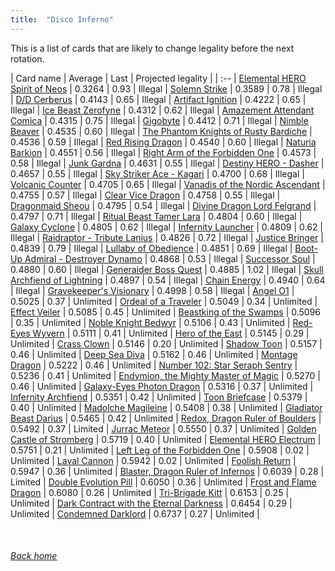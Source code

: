 ```yaml
---
title:  "Disco Inferno"
---
```


This is a list of cards that are likely to change legality before the next rotation.

| Card name | Average | Last | Projected legality |
| :-- |
[Elemental HERO Spirit of Neos](https://db.ygoprodeck.com/card/?search=Elemental%20HERO%20Spirit%20of%20Neos) | 0.3264 | 0.93 | Illegal |
[Solemn Strike](https://db.ygoprodeck.com/card/?search=Solemn%20Strike) | 0.3589 | 0.78 | Illegal |
[D/D Cerberus](https://db.ygoprodeck.com/card/?search=D/D%20Cerberus) | 0.4143 | 0.65 | Illegal |
[Artifact Ignition](https://db.ygoprodeck.com/card/?search=Artifact%20Ignition) | 0.4222 | 0.65 | Illegal |
[Ice Beast Zerofyne](https://db.ygoprodeck.com/card/?search=Ice%20Beast%20Zerofyne) | 0.4312 | 0.62 | Illegal |
[Amazement Attendant Comica](https://db.ygoprodeck.com/card/?search=Amazement%20Attendant%20Comica) | 0.4315 | 0.75 | Illegal |
[Gigobyte](https://db.ygoprodeck.com/card/?search=Gigobyte) | 0.4412 | 0.71 | Illegal |
[Nimble Beaver](https://db.ygoprodeck.com/card/?search=Nimble%20Beaver) | 0.4535 | 0.60 | Illegal |
[The Phantom Knights of Rusty Bardiche](https://db.ygoprodeck.com/card/?search=The%20Phantom%20Knights%20of%20Rusty%20Bardiche) | 0.4536 | 0.59 | Illegal |
[Red Rising Dragon](https://db.ygoprodeck.com/card/?search=Red%20Rising%20Dragon) | 0.4540 | 0.60 | Illegal |
[Naturia Barkion](https://db.ygoprodeck.com/card/?search=Naturia%20Barkion) | 0.4551 | 0.56 | Illegal |
[Right Arm of the Forbidden One](https://db.ygoprodeck.com/card/?search=Right%20Arm%20of%20the%20Forbidden%20One) | 0.4573 | 0.58 | Illegal |
[Junk Gardna](https://db.ygoprodeck.com/card/?search=Junk%20Gardna) | 0.4631 | 0.55 | Illegal |
[Destiny HERO - Dasher](https://db.ygoprodeck.com/card/?search=Destiny%20HERO%20-%20Dasher) | 0.4657 | 0.55 | Illegal |
[Sky Striker Ace - Kagari](https://db.ygoprodeck.com/card/?search=Sky%20Striker%20Ace%20-%20Kagari) | 0.4700 | 0.68 | Illegal |
[Volcanic Counter](https://db.ygoprodeck.com/card/?search=Volcanic%20Counter) | 0.4705 | 0.65 | Illegal |
[Vanadis of the Nordic Ascendant](https://db.ygoprodeck.com/card/?search=Vanadis%20of%20the%20Nordic%20Ascendant) | 0.4755 | 0.57 | Illegal |
[Clear Vice Dragon](https://db.ygoprodeck.com/card/?search=Clear%20Vice%20Dragon) | 0.4758 | 0.55 | Illegal |
[Dragonmaid Sheou](https://db.ygoprodeck.com/card/?search=Dragonmaid%20Sheou) | 0.4795 | 0.54 | Illegal |
[Divine Dragon Lord Felgrand](https://db.ygoprodeck.com/card/?search=Divine%20Dragon%20Lord%20Felgrand) | 0.4797 | 0.71 | Illegal |
[Ritual Beast Tamer Lara](https://db.ygoprodeck.com/card/?search=Ritual%20Beast%20Tamer%20Lara) | 0.4804 | 0.60 | Illegal |
[Galaxy Cyclone](https://db.ygoprodeck.com/card/?search=Galaxy%20Cyclone) | 0.4805 | 0.62 | Illegal |
[Infernity Launcher](https://db.ygoprodeck.com/card/?search=Infernity%20Launcher) | 0.4809 | 0.62 | Illegal |
[Raidraptor - Tribute Lanius](https://db.ygoprodeck.com/card/?search=Raidraptor%20-%20Tribute%20Lanius) | 0.4826 | 0.72 | Illegal |
[Justice Bringer](https://db.ygoprodeck.com/card/?search=Justice%20Bringer) | 0.4839 | 0.79 | Illegal |
[Lullaby of Obedience](https://db.ygoprodeck.com/card/?search=Lullaby%20of%20Obedience) | 0.4851 | 0.69 | Illegal |
[Boot-Up Admiral - Destroyer Dynamo](https://db.ygoprodeck.com/card/?search=Boot-Up%20Admiral%20-%20Destroyer%20Dynamo) | 0.4868 | 0.53 | Illegal |
[Successor Soul](https://db.ygoprodeck.com/card/?search=Successor%20Soul) | 0.4880 | 0.60 | Illegal |
[Generaider Boss Quest](https://db.ygoprodeck.com/card/?search=Generaider%20Boss%20Quest) | 0.4885 | 1.02 | Illegal |
[Skull Archfiend of Lightning](https://db.ygoprodeck.com/card/?search=Skull%20Archfiend%20of%20Lightning) | 0.4897 | 0.54 | Illegal |
[Chain Energy](https://db.ygoprodeck.com/card/?search=Chain%20Energy) | 0.4940 | 0.64 | Illegal |
[Gravekeeper's Visionary](https://db.ygoprodeck.com/card/?search=Gravekeeper's%20Visionary) | 0.4998 | 0.58 | Illegal |
[Angel O1](https://db.ygoprodeck.com/card/?search=Angel%20O1) | 0.5025 | 0.37 | Unlimited |
[Ordeal of a Traveler](https://db.ygoprodeck.com/card/?search=Ordeal%20of%20a%20Traveler) | 0.5049 | 0.34 | Unlimited |
[Effect Veiler](https://db.ygoprodeck.com/card/?search=Effect%20Veiler) | 0.5085 | 0.45 | Unlimited |
[Beastking of the Swamps](https://db.ygoprodeck.com/card/?search=Beastking%20of%20the%20Swamps) | 0.5096 | 0.35 | Unlimited |
[Noble Knight Bedwyr](https://db.ygoprodeck.com/card/?search=Noble%20Knight%20Bedwyr) | 0.5106 | 0.43 | Unlimited |
[Red-Eyes Wyvern](https://db.ygoprodeck.com/card/?search=Red-Eyes%20Wyvern) | 0.5111 | 0.41 | Unlimited |
[Hero of the East](https://db.ygoprodeck.com/card/?search=Hero%20of%20the%20East) | 0.5145 | 0.29 | Unlimited |
[Crass Clown](https://db.ygoprodeck.com/card/?search=Crass%20Clown) | 0.5146 | 0.20 | Unlimited |
[Shadow Toon](https://db.ygoprodeck.com/card/?search=Shadow%20Toon) | 0.5157 | 0.46 | Unlimited |
[Deep Sea Diva](https://db.ygoprodeck.com/card/?search=Deep%20Sea%20Diva) | 0.5162 | 0.46 | Unlimited |
[Montage Dragon](https://db.ygoprodeck.com/card/?search=Montage%20Dragon) | 0.5222 | 0.46 | Unlimited |
[Number 102: Star Seraph Sentry](https://db.ygoprodeck.com/card/?search=Number%20102:%20Star%20Seraph%20Sentry) | 0.5236 | 0.41 | Unlimited |
[Endymion, the Mighty Master of Magic](https://db.ygoprodeck.com/card/?search=Endymion,%20the%20Mighty%20Master%20of%20Magic) | 0.5270 | 0.46 | Unlimited |
[Galaxy-Eyes Photon Dragon](https://db.ygoprodeck.com/card/?search=Galaxy-Eyes%20Photon%20Dragon) | 0.5316 | 0.37 | Unlimited |
[Infernity Archfiend](https://db.ygoprodeck.com/card/?search=Infernity%20Archfiend) | 0.5351 | 0.42 | Unlimited |
[Toon Briefcase](https://db.ygoprodeck.com/card/?search=Toon%20Briefcase) | 0.5379 | 0.40 | Unlimited |
[Madolche Magileine](https://db.ygoprodeck.com/card/?search=Madolche%20Magileine) | 0.5408 | 0.38 | Unlimited |
[Gladiator Beast Darius](https://db.ygoprodeck.com/card/?search=Gladiator%20Beast%20Darius) | 0.5465 | 0.42 | Unlimited |
[Redox, Dragon Ruler of Boulders](https://db.ygoprodeck.com/card/?search=Redox,%20Dragon%20Ruler%20of%20Boulders) | 0.5492 | 0.37 | Limited |
[Jurrac Meteor](https://db.ygoprodeck.com/card/?search=Jurrac%20Meteor) | 0.5550 | 0.37 | Unlimited |
[Golden Castle of Stromberg](https://db.ygoprodeck.com/card/?search=Golden%20Castle%20of%20Stromberg) | 0.5719 | 0.40 | Unlimited |
[Elemental HERO Electrum](https://db.ygoprodeck.com/card/?search=Elemental%20HERO%20Electrum) | 0.5751 | 0.21 | Unlimited |
[Left Leg of the Forbidden One](https://db.ygoprodeck.com/card/?search=Left%20Leg%20of%20the%20Forbidden%20One) | 0.5908 | 0.02 | Unlimited |
[Laval Cannon](https://db.ygoprodeck.com/card/?search=Laval%20Cannon) | 0.5942 | 0.02 | Unlimited |
[Foolish Return](https://db.ygoprodeck.com/card/?search=Foolish%20Return) | 0.5947 | 0.36 | Unlimited |
[Blaster, Dragon Ruler of Infernos](https://db.ygoprodeck.com/card/?search=Blaster,%20Dragon%20Ruler%20of%20Infernos) | 0.6039 | 0.28 | Limited |
[Double Evolution Pill](https://db.ygoprodeck.com/card/?search=Double%20Evolution%20Pill) | 0.6050 | 0.36 | Unlimited |
[Frost and Flame Dragon](https://db.ygoprodeck.com/card/?search=Frost%20and%20Flame%20Dragon) | 0.6080 | 0.26 | Unlimited |
[Tri-Brigade Kitt](https://db.ygoprodeck.com/card/?search=Tri-Brigade%20Kitt) | 0.6153 | 0.25 | Unlimited |
[Dark Contract with the Eternal Darkness](https://db.ygoprodeck.com/card/?search=Dark%20Contract%20with%20the%20Eternal%20Darkness) | 0.6454 | 0.29 | Unlimited |
[Condemned Darklord](https://db.ygoprodeck.com/card/?search=Condemned%20Darklord) | 0.6737 | 0.27 | Unlimited |

<br>

###### [Back home](index)